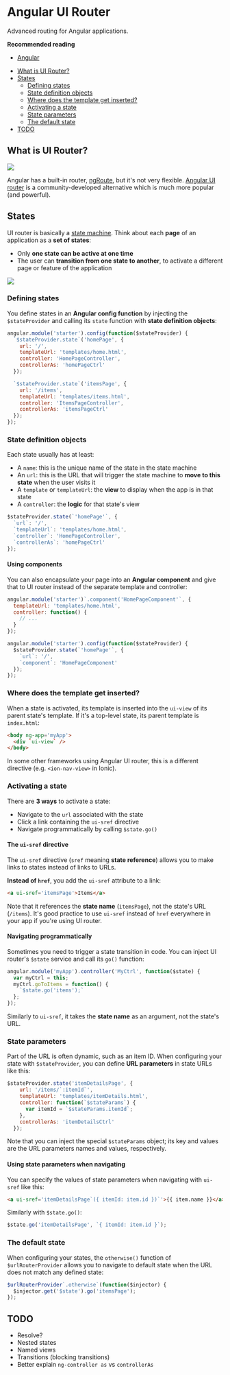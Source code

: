 # Angular UI Router

Advanced routing for Angular applications.

<!-- slide-include ../../BANNER.md -->

**Recommended reading**

* [Angular](../angular/)

<!-- START doctoc generated TOC please keep comment here to allow auto update -->
<!-- DON'T EDIT THIS SECTION, INSTEAD RE-RUN doctoc TO UPDATE -->


- [What is UI Router?](#what-is-ui-router)
- [States](#states)
  - [Defining states](#defining-states)
  - [State definition objects](#state-definition-objects)
  - [Where does the template get inserted?](#where-does-the-template-get-inserted)
  - [Activating a state](#activating-a-state)
  - [State parameters](#state-parameters)
  - [The default state](#the-default-state)
- [TODO](#todo)

<!-- END doctoc generated TOC please keep comment here to allow auto update -->



## What is UI Router?

<!-- slide-front-matter class: center, middle, image-header -->

<p class='center'><img src='images/angular-ui-router.jpg' /></p>

Angular has a built-in router, [ngRoute][angular-router], but it's not very flexible.
[Angular UI router][angular-ui-router] is a community-developed alternative which is much more popular (and powerful).



## States

UI router is basically a [state machine][state-machine].
Think about each **page** of an application as a **set of states**:

<!-- slide-column -->

* Only **one state can be active at one time**
* The user can **transition from one state to another**, to activate a different page or feature of the application

<!-- slide-column 60 -->

<p class='center'><img src='images/state-machine.png' class='w100' /></p>



### Defining states

You define states in an **Angular config function** by injecting the `$stateProvider` and calling its `state` function with **state definition objects**:

```js
angular.module('starter').config(function($stateProvider) {
  `$stateProvider.state`('homePage', {
    url: '/',
    templateUrl: 'templates/home.html',
    controller: 'HomePageController',
    controllerAs: 'homePageCtrl'
  });

  `$stateProvider.state`('itemsPage', {
    url: '/items',
    templateUrl: 'templates/items.html',
    controller: 'ItemsPageController',
    controllerAs: 'itemsPageCtrl'
  });
});
```



### State definition objects

Each state usually has at least:

* A `name`: this is the unique name of the state in the state machine
* An `url`: this is the URL that will trigger the state machine to **move to this state** when the user visits it
* A `template` or `templateUrl`: the **view** to display when the app is in that state
* A `controller`: the **logic** for that state's view

```js
$stateProvider.state(`'homePage'`, {
  `url`: '/',
  `templateUrl`: 'templates/home.html',
  `controller`: 'HomePageController',
  `controllerAs`: 'homePageCtrl'
});
```

#### Using components

You can also encapsulate your page into an **Angular component** and give that to UI router instead of the separate template and controller:

```js
angular.module('starter')`.component('HomePageComponent'`, {
  templateUrl: 'templates/home.html',
  controller: function() {
    // ...
  }
});

angular.module('starter').config(function($stateProvider) {
  $stateProvider.state(`'homePage'`, {
    `url`: '/',
    `component`: 'HomePageComponent'
  });
});
```



### Where does the template get inserted?

When a state is activated, its template is inserted into the `ui-view` of its parent state's template.
If it's a top-level state, its parent template is `index.html`:

```html
<body ng-app='myApp'>
  <div `ui-view` />
</body>
```

In some other frameworks using Angular UI router, this is a different directive (e.g. `<ion-nav-view>` in Ionic).



### Activating a state

There are **3 ways** to activate a state:

* Navigate to the `url` associated with the state
* Click a link containing the `ui-sref` directive
* Navigate programmatically by calling `$state.go()`

#### The `ui-sref` directive

The `ui-sref` directive (`sref` meaning **state reference**) allows you to make links to states instead of links to URLs.

**Instead of `href`**, you add the `ui-sref` attribute to a link:

```html
<a ui-sref='itemsPage'>Items</a>
```

Note that it references the **state name** (`itemsPage`), not the state's URL (`/items`).
It's good practice to use `ui-sref` instead of `href` everywhere in your app if you're using UI router.

#### Navigating programmatically

Sometimes you need to trigger a state transition in code.
You can inject UI router's `$state` service and call its `go()` function:

```js
angular.module('myApp').controller('MyCtrl', function($state) {
  var myCtrl = this;
  myCtrl.goToItems = function() {
    `$state.go('items');`
  };
});
```

Similarly to `ui-sref`, it takes the **state name** as an argument, not the state's URL.



### State parameters

Part of the URL is often dynamic, such as an item ID.
When configuring your state with `$stateProvider`, you can define **URL parameters** in state URLs like this:

```js
$stateProvider.state('itemDetailsPage', {
    url: '/items/`:itemId`',
    templateUrl: 'templates/itemDetails.html',
    controller: function(`$stateParams`) {
      var itemId = `$stateParams.itemId`;
    },
    controllerAs: 'itemDetailsCtrl'
  });
```

Note that you can inject the special `$stateParams` object;
its key and values are the URL parameters names and values, respectively.

#### Using state parameters when navigating

You can specify the values of state parameters when navigating with `ui-sref` like this:

```html
<a ui-sref='itemDetailsPage`({ itemId: item.id })`'>{{ item.name }}</a>
```

Similarly with `$state.go()`:

```js
$state.go('itemDetailsPage', `{ itemId: item.id }`);
```



### The default state

When configuring your states, the `otherwise()` function of `$urlRouterProvider` allows you to navigate to default state when the URL does not match any defined state:

```js
$urlRouterProvider`.otherwise`(function($injector) {
  $injector.get('$state').go('itemsPage');
});
```



## TODO

* Resolve?
* Nested states
* Named views
* Transitions (blocking transitions)
* Better explain `ng-controller as` vs `controllerAs`



[angular-router]: https://docs.angularjs.org/api/ngRoute
[angular-ui-router]: https://ui-router.github.io
[state-machine]: https://en.wikipedia.org/wiki/Finite-state_machine
